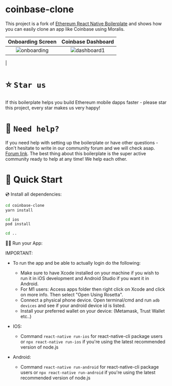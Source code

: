 # coinbase-clone

This project is a fork of [Ethereum React Native Boilerplate](https://github.com/ethereum-boilerplate/ethereum-react-native-boilerplate) and shows how you can easily clone an app like Coinbase using Moralis.

|                                                        Onboarding Screen                                                        |                                              Coinbase Dashboard                                              |
| :--------------------------------------------------------------------------------------------------------------------: | :--------------------------------------------------------------------------------------------------------------------: |
| ![onboarding](https://user-images.githubusercontent.com/61220663/154150168-08ffe0d4-888b-40eb-8c1f-ba97c432ccb4.gif) | ![dashboard1](https://user-images.githubusercontent.com/61220663/154151847-82e84288-05ce-44c2-9fea-9452b2393c0b.gif)
 |


# ⭐️ `Star us`

If this boilerplate helps you build Ethereum mobile dapps faster - please star this project, every star makes us very happy!

# 🤝 `Need help?`

If you need help with setting up the boilerplate or have other questions - don't hesitate to write in our community forum and we will check asap. [Forum link](https://forum.moralis.io/t/ethereum-react-native-boilerplate-questions/4511). The best thing about this boilerplate is the super active community ready to help at any time! We help each other.

# 🚀 Quick Start

💿 Install all dependencies:

```sh
cd coinbase-clone
yarn install

cd ios
pod install

cd ..
```

🚴‍♂️ Run your App:

IMPORTANT:

- To run the app and be able to actually login do the following:

  - Make sure to have Xcode installed on your machine if you wish to run it in iOS development and Android Studio if you want it in Android.
  - For M1 users: Access apps folder then right click on Xcode and click on more info. Then select "Open Using Rosetta".
  - Connect a physical phone device. Open terminal/cmd and run `adb devices` and see if your android device id is listed.
  - Install your preferred wallet on your device: (Metamask, Trust Wallet etc..)

- IOS:
  - Command 
    `react-native run-ios` for react-native-cli package users or 
    `npx react-native run-ios` if you're using the latest recommended version of node.js
- Android:
  - Command 
    `react-native run-android` for react-native-cli package users or 
    `npx react-native run-android` if you're using the latest recommended version of node.js
